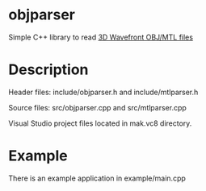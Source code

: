# objparser
Simple C++ library to read [3D Wavefront OBJ/MTL files](https://en.wikipedia.org/wiki/Wavefront_.obj_file#:~:text=The%20OBJ%20file%20format%20is,of%20vertices%2C%20and%20texture%20vertices.)

# Description

Header files: include/objparser.h and include/mtlparser.h

Source files: src/objparser.cpp and src/mtlparser.cpp

Visual Studio project files located in mak.vc8 directory.

# Example

There is an example application in example/main.cpp
